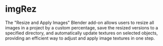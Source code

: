 # imgRez
The "Resize and Apply Images" Blender add-on allows users to resize all images in a project by a custom percentage, save the resized versions to a specified directory, and automatically update textures on selected objects, providing an efficient way to adjust and apply image textures in one step.
